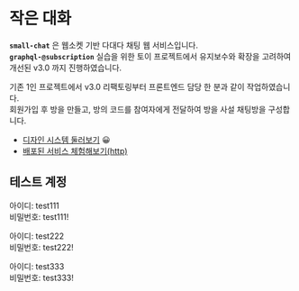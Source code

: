 # 작은 대화

__`small-chat`__ 은 웹소켓 기반 다대다 채팅 웹 서비스입니다.   
__`graphql-@subscription`__ 실습을 위한 토이 프로젝트에서 유지보수와 확장을 고려하여 개선된 v3.0 까지 진행하였습니다.

기존 1인 프로젝트에서 v3.0 리팩토링부터 프론트엔드 담당 한 분과 같이 작업하였습니다.   
회원가입 후 방을 만들고, 방의 코드를 참여자에게 전달하여 방을 사설 채팅방을 구성합니다.   

- [디자인 시스템 둘러보기](https://soonba.github.io/small-chat/#/guide) 😀
- [배포된 서비스 체험해보기(http)](http://158.179.195.66:3000/#/login)

## 테스트 계정

아이디: test111   
비밀번호: test111!

아이디: test222   
비밀번호: test222!

아이디: test333   
비밀번호: test333!
